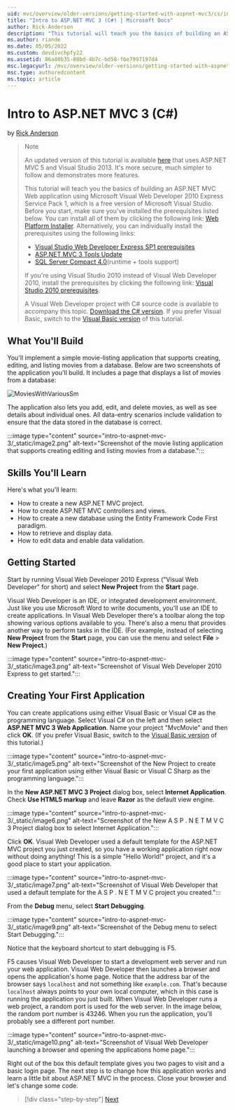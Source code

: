 ```yaml
---
uid: mvc/overview/older-versions/getting-started-with-aspnet-mvc3/cs/intro-to-aspnet-mvc-3
title: "Intro to ASP.NET MVC 3 (C#) | Microsoft Docs"
author: Rick-Anderson
description: "This tutorial will teach you the basics of building an ASP.NET MVC Web application using Microsoft Visual Web Developer 2010 Express Service Pack 1, which is... (C#)"
ms.author: riande
ms.date: 05/05/2022
ms.custom: devdivchpfy22
ms.assetid: 86a80b35-88bd-4b7c-bd58-f6e7997197d4
msc.legacyurl: /mvc/overview/older-versions/getting-started-with-aspnet-mvc3/cs/intro-to-aspnet-mvc-3
msc.type: authoredcontent
ms.topic: article
---
```

# Intro to ASP.NET MVC 3 (C#)

by [Rick Anderson](https://twitter.com/RickAndMSFT)

> > [!NOTE]
> > An updated version of this tutorial is available [here](../../../getting-started/introduction/getting-started.md) that uses ASP.NET MVC 5 and Visual Studio 2013. It's more secure, much simpler to follow and demonstrates more features.
> 
> 
> This tutorial will teach you the basics of building an ASP.NET MVC Web application using Microsoft Visual Web Developer 2010 Express Service Pack 1, which is a free version of Microsoft Visual Studio. Before you start, make sure you've installed the prerequisites listed below. You can install all of them by clicking the following link: [Web Platform Installer](https://my.visualstudio.com/Downloads?q=visual%20studio%202010%20service%20pack%201). Alternatively, you can individually install the prerequisites using the following links:
> 
> - [Visual Studio Web Developer Express SP1 prerequisites](https://my.visualstudio.com/Downloads?q=visual%20studio%202010%20service%20pack%201)
> - [ASP.NET MVC 3 Tools Update](https://www.microsoft.com/web/gallery/install.aspx?appsxml=&amp;appid=MVC3)
> - [SQL Server Compact 4.0](https://www.microsoft.com/en-US/download/details.aspx?id=30709)(runtime + tools support)
> 
> If you're using Visual Studio 2010 instead of Visual Web Developer 2010, install the prerequisites by clicking the following link: [Visual Studio 2010 prerequisites](https://www.microsoft.com/web/gallery/install.aspx?appsxml=&amp;appid=VS2010SP1Pack).
> 
> A Visual Web Developer project with C# source code is available to accompany this topic. [Download the C# version](https://code.msdn.microsoft.com/Introduction-to-MVC-3-10d1b098). If you prefer Visual Basic, switch to the [Visual Basic version](../vb/intro-to-aspnet-mvc-3.md) of this tutorial.

## What You'll Build

You'll implement a simple movie-listing application that supports creating, editing, and listing movies from a database. Below are two screenshots of the application you'll build. It includes a page that displays a list of movies from a database:

![MoviesWithVariousSm](intro-to-aspnet-mvc-3/_static/image1.png)

The application also lets you add, edit, and delete movies, as well as see details about individual ones. All data-entry scenarios include validation to ensure that the data stored in the database is correct.

:::image type="content" source="intro-to-aspnet-mvc-3/_static/image2.png" alt-text="Screenshot of the movie listing application that supports creating editing and listing movies from a database.":::

## Skills You'll Learn

Here's what you'll learn:

- How to create a new ASP.NET MVC project.
- How to create ASP.NET MVC controllers and views.
- How to create a new database using the Entity Framework Code First paradigm.
- How to retrieve and display data.
- How to edit data and enable data validation.

## Getting Started

Start by running Visual Web Developer 2010 Express ("Visual Web Developer" for short) and select **New Project** from the **Start** page.

Visual Web Developer is an IDE, or integrated development environment. Just like you use Microsoft Word to write documents, you'll use an IDE to create applications. In Visual Web Developer there's a toolbar along the top showing various options available to you. There's also a menu that provides another way to perform tasks in the IDE. (For example, instead of selecting **New Project** from the **Start** page, you can use the menu and select **File** &gt; **New Project**.)

:::image type="content" source="intro-to-aspnet-mvc-3/_static/image3.png" alt-text="Screenshot of Visual Web Developer 2010 Express to get started.":::

## Creating Your First Application

You can create applications using either Visual Basic or Visual C# as the programming language. Select Visual C# on the left and then select **ASP.NET MVC 3 Web Application**. Name your project "MvcMovie" and then click **OK**. (If you prefer Visual Basic, switch to the [Visual Basic version](../vb/intro-to-aspnet-mvc-3.md) of this tutorial.)

:::image type="content" source="intro-to-aspnet-mvc-3/_static/image5.png" alt-text="Screenshot of the New Project to create your first application using either Visual Basic or Visual C Sharp as the programming language.":::

In the **New ASP.NET MVC 3 Project** dialog box, select **Internet Application**. Check **Use HTML5 markup** and leave **Razor** as the default view engine.

:::image type="content" source="intro-to-aspnet-mvc-3/_static/image6.png" alt-text="Screenshot of the New A S P . N E T M V C 3 Project dialog box to select Internet Application.":::

Click **OK**. Visual Web Developer used a default template for the ASP.NET MVC project you just created, so you have a working application right now without doing anything! This is a simple "Hello World!" project, and it's a good place to start your application.

:::image type="content" source="intro-to-aspnet-mvc-3/_static/image7.png" alt-text="Screenshot of Visual Web Developer that used a default template for the A S P . N E T M V C project you created.":::

From the **Debug** menu, select **Start Debugging**.

:::image type="content" source="intro-to-aspnet-mvc-3/_static/image9.png" alt-text="Screenshot of the Debug menu to select Start Debugging.":::

Notice that the keyboard shortcut to start debugging is F5.

F5 causes Visual Web Developer to start a development web server and run your web application. Visual Web Developer then launches a browser and opens the application's home page. Notice that the address bar of the browser says `localhost` and not something like `example.com`. That's because `localhost` always points to your own local computer, which in this case is running the application you just built. When Visual Web Developer runs a web project, a random port is used for the web server. In the image below, the random port number is 43246. When you run the application, you'll probably see a different port number.

:::image type="content" source="intro-to-aspnet-mvc-3/_static/image10.png" alt-text="Screenshot of Visual Web Developer launching a browser and opening the applications home page.":::

Right out of the box this default template gives you two pages to visit and a basic login page. The next step is to change how this application works and learn a little bit about ASP.NET MVC in the process. Close your browser and let's change some code.

> [!div class="step-by-step"]
> [Next](adding-a-controller.md)
